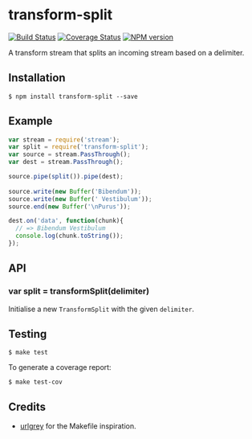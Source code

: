 # transform-split

[![Build Status](https://travis-ci.org/tanem/transform-split.png?branch=master)](https://travis-ci.org/tanem/transform-split)
[![Coverage Status](https://coveralls.io/repos/tanem/transform-split/badge.png)](https://coveralls.io/r/tanem/transform-split)
[![NPM version](https://badge.fury.io/js/transform-split.svg)](http://badge.fury.io/js/transform-split)

A transform stream that splits an incoming stream based on a delimiter.


## Installation

```
$ npm install transform-split --save
```


## Example

```js
var stream = require('stream');
var split = require('transform-split');
var source = stream.PassThrough();
var dest = stream.PassThrough();

source.pipe(split()).pipe(dest);
    
source.write(new Buffer('Bibendum'));
source.write(new Buffer(' Vestibulum'));
source.end(new Buffer('\nPurus'));

dest.on('data', function(chunk){
  // => Bibendum Vestibulum
  console.log(chunk.toString());
});
```


## API

### var split = transformSplit(delimiter)

Initialise a new `TransformSplit` with the given `delimiter`.


## Testing

```
$ make test
```

To generate a coverage report:

```
$ make test-cov
```


## Credits

 * [urlgrey](https://github.com/cainus/urlgrey) for the Makefile inspiration.
